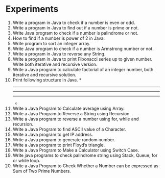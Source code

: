 # Experiments

1. Write a program in Java to check if a number is even or odd.
2. Write a program in Java to find out if a number is prime or not.
3. Write Java program to check if a number is palindrome or not.
4. How to find if a number is power of 2 in Java.
5. Write program to sort an integer array.
6. Write Java program to check if a number is Armstrong number or not.
7. Write a program in Java to reverse any String.
8. Write a program in Java to print Fibonacci series up to given number. Write both iterative and
recursive version.
9. Write a Java program to calculate factorial of an integer number, both iterative and recursive
solution.
10. Print following structure in Java.
    *
    ***
    *****
    ***
    *
11. Write a Java Program to Calculate average using Array.
12. Write a Java Program to Reverse a String using Recursion.
13. Write a Java program to reverse a number using for, while and recursion.
14. Write a Java Program to find ASCII value of a Character.
15. Write a Java program to get IP address.
16. Write a Java program to generate random number.
17. Write a Java program to print Floyd’s triangle.
18. Write a Java Program to Make a Calculator using Switch Case.
19. Write java programs to check palindrome string using Stack, Queue, for or while loop.
20. Write a Java Program to Check Whether a Number can be expressed as Sum of Two Prime Numbers.
